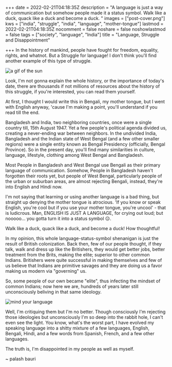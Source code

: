 +++
date = 2022-02-21T04:18:35Z
description = "A language is just a way of communication but somehow people made it a status symbol. Walk like a duck, quack like a duck and become a duck. "
images = ["post-cover.png"]
kws = ["india", "struggle", "india", "language", "mother-tongue"]
lastmod = 2022-02-21T04:18:35Z
nocomment = false
noshare = false
noshowlastmod = false
tags = ["society", "language", "India"]
title = "Language, Struggle and Disappointment"

+++
In the history of mankind, people have fought for freedom, equality, rights, and whatnot. But a Struggle for language! I don't think you'll find another example of this type of struggle.

![a gif of the sun](https://c.tenor.com/kNbaYz9auG4AAAAd/sun-is-out-clouds-are-gone.gif)

Look, I'm not gonna explain the whole history, or the importance of today's date, there are thousands if not millions of resources about the history of this struggle, if you're interested, you can read them yourself.

At first, I thought I would write this in Bengali, my mother tongue, but I went with English anyway, 'cause I'm making a point, you'll understand if you read till the end.

Bangladesh and India, two neighboring countries, once were a single country till, 15th August 1947. Yet a few people's political agenda divided us, creating a never-ending war between neighbors.
In the undivided India, Bangladesh and the Indian state of West Bengal (and a few other smaller regions) were a single entity known as Bengal Presidency (officially, Bengal Province). So in the present day, you'll find many similarities in culture, language, lifestyle, clothing among West Bengal and Bangladesh. 

Most People in Bangladesh and West Bengal use Bengali as their primary language of communication. Somehow, People in Bangladesh haven't forgotten their roots yet, but people of West Bengal, particularly people of the urban or suburban areas, are almost rejecting Bengali, instead, they're into English and Hindi now.

I'm not saying that learning or using another language is a bad thing, but straight up denying the mother tongue is atrocious. 'If you know or speak English, you're cool but if you use your mother tongue, you're uncool' - that is ludicrous. Man, ENGLISH IS JUST A LANGUAGE, for crying out loud; but nooooo... you gotta turn it into a status symbol 😑. 

Walk like a duck, quack like a duck, and become a duck! How thoughtful!

In my opinion, this whole language-status-symbol shenanigan is just the result of British colonization. Back then, few of our people thought, if they talk, walk and dress up like the Britishers, they would get better jobs, better treatment from the Brits, making the elite; superior to other common Indians. Britishers were quite successful in making themselves and few of us believe that Indians are primitive savages and they are doing us a favor making us modern via "governing" us.

So, some people of our own became "elite", thus infecting the mindset of common Indians; now here we are, hundreds of years later still unconsciously beliving in that same ideology.

![mind your language ](https://c.tenor.com/ymN6h61ZQ7sAAAAd/mind-your.gif)

Well, I'm critiquing them but I'm no better. Though consciously I'm rejecting those ideologies but unconsciously I'm so deep into the rabbit hole, I can't even see the light. You know, what's the worst part, I have evolved my speaking language into a shitty mixture of a few languages, English, Bengali, Hindi, and a few words from Spanish, French, and a few other languages.

The truth is, I'm disappointed in my people as well as myself.

~ palash bauri

